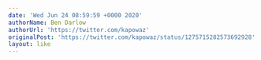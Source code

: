 ```yaml
---
date: 'Wed Jun 24 08:59:59 +0000 2020'
authorName: Ben Darlow
authorUrl: 'https://twitter.com/kapowaz'
originalPost: 'https://twitter.com/kapowaz/status/1275715282573692928'
layout: like
---
```

